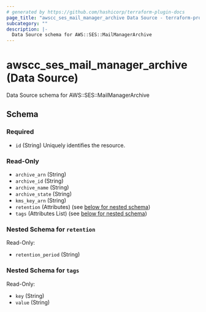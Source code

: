```yaml
---
# generated by https://github.com/hashicorp/terraform-plugin-docs
page_title: "awscc_ses_mail_manager_archive Data Source - terraform-provider-awscc"
subcategory: ""
description: |-
  Data Source schema for AWS::SES::MailManagerArchive
---
```


# awscc_ses_mail_manager_archive (Data Source)

Data Source schema for AWS::SES::MailManagerArchive



<!-- schema generated by tfplugindocs -->
## Schema

### Required

- `id` (String) Uniquely identifies the resource.

### Read-Only

- `archive_arn` (String)
- `archive_id` (String)
- `archive_name` (String)
- `archive_state` (String)
- `kms_key_arn` (String)
- `retention` (Attributes) (see [below for nested schema](#nestedatt--retention))
- `tags` (Attributes List) (see [below for nested schema](#nestedatt--tags))

<a id="nestedatt--retention"></a>
### Nested Schema for `retention`

Read-Only:

- `retention_period` (String)


<a id="nestedatt--tags"></a>
### Nested Schema for `tags`

Read-Only:

- `key` (String)
- `value` (String)
